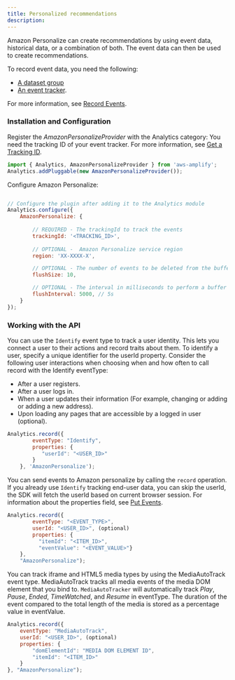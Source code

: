 ```yaml
---
title: Personalized recommendations
description: 
---
```


Amazon Personalize can create recommendations by using event data, historical data, or a combination of both. The event data can then be used to create recommendations. 


To record event data, you need the following:

* [A dataset group](https://docs.aws.amazon.com/personalize/latest/dg/recording-events.html#event-dataset-group)
* [An event tracker](https://docs.aws.amazon.com/personalize/latest/dg/recording-events.html#event-get-tracker).

For more information, see [Record Events](https://docs.aws.amazon.com/personalize/latest/dg/recording-events.html).


### Installation and Configuration

Register the *AmazonPersonalizeProvider* with the Analytics category:
You need the tracking ID of your event tracker. For more information, see [Get a Tracking ID](https://docs.aws.amazon.com/personalize/latest/dg/recording-events.html#event-get-tracker).

```javascript
import { Analytics, AmazonPersonalizeProvider } from 'aws-amplify';
Analytics.addPluggable(new AmazonPersonalizeProvider());

```

Configure Amazon Personalize:

```javascript

// Configure the plugin after adding it to the Analytics module
Analytics.configure({
    AmazonPersonalize: {
    
        // REQUIRED - The trackingId to track the events 
        trackingId: '<TRACKING_ID>',
        
        // OPTIONAL -  Amazon Personalize service region
        region: 'XX-XXXX-X',

        // OPTIONAL - The number of events to be deleted from the buffer when flushed.
        flushSize: 10,

        // OPTIONAL - The interval in milliseconds to perform a buffer check and flush if necessary.
        flushInterval: 5000, // 5s
    }
});

```
### Working with the API

You can use the `Identify` event type to track a user identity. This lets you connect a user to their actions and record traits about them. To identify a user, specify a unique identifier for the userId property. 
 Consider the following user interactions when choosing when and how often to call record with the  Identify eventType:

* After a user registers.
* After a user logs in.
* When a user updates their information (For example, changing or adding or adding a new address).
* Upon loading any pages that are accessible by a logged in user (optional).

```javascript
Analytics.record({
        eventType: "Identify",
        properties: {
           "userId": "<USER_ID>"
        }
    }, 'AmazonPersonalize');
```
You can send events to Amazon personalize by calling the `record` operation. If you already use `Identify` tracking end-user data, you can skip the userId, the SDK will fetch the userId based on current browser session.
For information about the properties field, see [Put Events](https://docs.aws.amazon.com/personalize/latest/dg/API_UBS_PutEvents.html).

```javascript
Analytics.record({
        eventType: "<EVENT_TYPE>",
        userId: "<USER_ID>", (optional)
        properties: {
          "itemId": "<ITEM_ID>",
          "eventValue": "<EVENT_VALUE>"}
    },
    "AmazonPersonalize");
```
You can track iframe and HTML5 media types by using the MediaAutoTrack event type. MediaAutoTrack tracks all media events of the media DOM element that you bind to. `MediaAutoTracker` will automatically track *Play*, *Pause*, *Ended*, *TimeWatched*, and *Resume* in eventType. The duration of the event compared to the total length of the media is stored as a percentage value in eventValue.

```javascript
Analytics.record({
    eventType: "MediaAutoTrack",
    userId: "<USER_ID>", (optional)
    properties: {
        "domElementId": "MEDIA DOM ELEMENT ID",
        "itemId": "<ITEM_ID>"
    }
}, "AmazonPersonalize");
```
